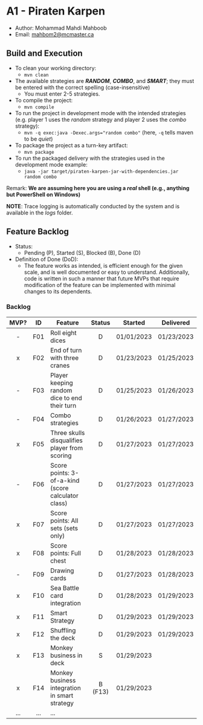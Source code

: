# A1 - Piraten Karpen

  * Author: Mohammad Mahdi Mahboob
  * Email: mahbom2@mcmaster.ca

## Build and Execution

  * To clean your working directory:
    * `mvn clean`
  * The available strategies are ___RANDOM___, ___COMBO___, and ___SMART___; they must be entered with the correct spelling
    (case-insensitive)
    * You must enter 2-5 strategies.
  * To compile the project:
    * `mvn compile`
  * To run the project in development mode with the intended strategies (e.g. player 1 uses the _random_ strategy
      and player 2 uses the _combo_ strategy):
    * `mvn -q exec:java -Dexec.args="random combo"` (here, `-q` tells maven to be _quiet_)
  * To package the project as a turn-key artifact:
    * `mvn package`
  * To run the packaged delivery with the strategies used in the development mode example:
    * `java -jar target/piraten-karpen-jar-with-dependencies.jar random combo`

  Remark: **We are assuming here you are using a _real_ shell (e.g., anything but PowerShell on Windows)**

  __NOTE__: Trace logging is automatically conducted by the system and is available in the _logs_ folder.


## Feature Backlog

  * Status:
    * Pending (P), Started (S), Blocked (B), Done (D)
  * Definition of Done (DoD):
    * The feature works as intended, is efficient enough for the given scale, and is well documented
      or easy to understand. Additionally, code is written in such a manner that future MVPs that
      require modification of the feature can be implemented with minimal changes to its dependents.

### Backlog

| MVP? | ID  | Feature  | Status  |  Started  | Delivered |
| :-:  |:-:  |---       | :-:     | :-:       | :-:       |
| -   | F01 | Roll eight dices  | D | 01/01/2023 | 01/23/2023 |
| x   | F02 | End of turn with three cranes | D | 01/23/2023 | 01/25/2023 |
| -   | F03 | Player keeping random dice to end their turn | D | 01/25/2023 | 01/26/2023 |
| -   | F04 | Combo strategies | D | 01/26/2023 | 01/27/2023 |
| x   | F05 | Three skulls disqualifies player from scoring | D | 01/27/2023 | 01/27/2023 |
| -   | F06 | Score points: 3-of-a-kind (score calculator class) | D | 01/27/2023 | 01/27/2023 |
| x   | F07 | Score points: All sets (sets only) | D | 01/27/2023 | 01/27/2023 |
| x   | F08 | Score points: Full chest | D | 01/28/2023 | 01/28/2023 |
| -   | F09 | Drawing cards | D | 01/27/2023 | 01/28/2023 |
| x   | F10 | Sea Battle card integration | D | 01/28/2023 | 01/29/2023 |
| x   | F11 | Smart Strategy | D | 01/29/2023 | 01/29/2023 |
| x   | F12 | Shuffling the deck | D | 01/29/2023 | 01/29/2023 |
| x   | F13 | Monkey business in deck | S | 01/29/2023 | |
| x   | F14 | Monkey business integration in smart strategy | B (F13) | 01/29/2023 | |
| ... | ... | ... |

